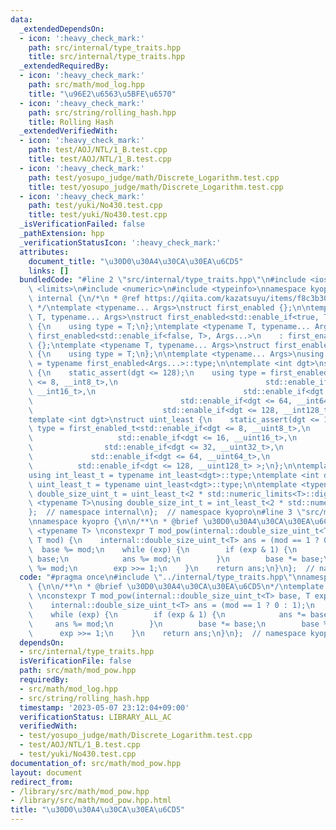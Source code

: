 ```yaml
---
data:
  _extendedDependsOn:
  - icon: ':heavy_check_mark:'
    path: src/internal/type_traits.hpp
    title: src/internal/type_traits.hpp
  _extendedRequiredBy:
  - icon: ':heavy_check_mark:'
    path: src/math/mod_log.hpp
    title: "\u96E2\u6563\u5BFE\u6570"
  - icon: ':heavy_check_mark:'
    path: src/string/rolling_hash.hpp
    title: Rolling Hash
  _extendedVerifiedWith:
  - icon: ':heavy_check_mark:'
    path: test/AOJ/NTL/1_B.test.cpp
    title: test/AOJ/NTL/1_B.test.cpp
  - icon: ':heavy_check_mark:'
    path: test/yosupo_judge/math/Discrete_Logarithm.test.cpp
    title: test/yosupo_judge/math/Discrete_Logarithm.test.cpp
  - icon: ':heavy_check_mark:'
    path: test/yuki/No430.test.cpp
    title: test/yuki/No430.test.cpp
  _isVerificationFailed: false
  _pathExtension: hpp
  _verificationStatusIcon: ':heavy_check_mark:'
  attributes:
    document_title: "\u30D0\u30A4\u30CA\u30EA\u6CD5"
    links: []
  bundledCode: "#line 2 \"src/internal/type_traits.hpp\"\n#include <iostream>\n#include\
    \ <limits>\n#include <numeric>\n#include <typeinfo>\nnamespace kyopro {\nnamespace\
    \ internal {\n/*\n * @ref https://qiita.com/kazatsuyu/items/f8c3b304e7f8b35263d8\n\
    \ */\ntemplate <typename... Args>\nstruct first_enabled {};\n\ntemplate <typename\
    \ T, typename... Args>\nstruct first_enabled<std::enable_if<true, T>, Args...>\
    \ {\n    using type = T;\n};\ntemplate <typename T, typename... Args>\nstruct\
    \ first_enabled<std::enable_if<false, T>, Args...>\n    : first_enabled<Args...>\
    \ {};\ntemplate <typename T, typename... Args>\nstruct first_enabled<T, Args...>\
    \ {\n    using type = T;\n};\n\ntemplate <typename... Args>\nusing first_enabled_t\
    \ = typename first_enabled<Args...>::type;\n\ntemplate <int dgt>\nstruct int_least\
    \ {\n    static_assert(dgt <= 128);\n    using type = first_enabled_t<std::enable_if<dgt\
    \ <= 8, __int8_t>,\n                                 std::enable_if<dgt <= 16,\
    \ __int16_t>,\n                                 std::enable_if<dgt <= 32, __int32_t>,\n\
    \                                 std::enable_if<dgt <= 64, __int64_t>,\n    \
    \                             std::enable_if<dgt <= 128, __int128_t> >;\n};\n\
    template <int dgt>\nstruct uint_least {\n    static_assert(dgt <= 128);\n    using\
    \ type = first_enabled_t<std::enable_if<dgt <= 8, __uint8_t>,\n              \
    \                   std::enable_if<dgt <= 16, __uint16_t>,\n                 \
    \                std::enable_if<dgt <= 32, __uint32_t>,\n                    \
    \             std::enable_if<dgt <= 64, __uint64_t>,\n                       \
    \          std::enable_if<dgt <= 128, __uint128_t> >;\n};\n\ntemplate <int dgt>\n\
    using int_least_t = typename int_least<dgt>::type;\ntemplate <int dgt>\nusing\
    \ uint_least_t = typename uint_least<dgt>::type;\n\ntemplate <typename T>\nusing\
    \ double_size_uint_t = uint_least_t<2 * std::numeric_limits<T>::digits>;\n\ntemplate\
    \ <typename T>\nusing double_size_int_t = int_least_t<2 * std::numeric_limits<T>::digits>;\n\
    };  // namespace internal\n};  // namespace kyopro\n#line 3 \"src/math/mod_pow.hpp\"\
    \nnamespace kyopro {\n\n/**\n * @brief \u30D0\u30A4\u30CA\u30EA\u6CD5\n*/\ntemplate\
    \ <typename T> \nconstexpr T mod_pow(internal::double_size_uint_t<T> base, T exp,\
    \ T mod) {\n    internal::double_size_uint_t<T> ans = (mod == 1 ? 0 : 1);\n  \
    \  base %= mod;\n    while (exp) {\n        if (exp & 1) {\n            ans *=\
    \ base;\n            ans %= mod;\n        }\n        base *= base;\n        base\
    \ %= mod;\n        exp >>= 1;\n    }\n    return ans;\n}\n};  // namespace kyopro\n"
  code: "#pragma once\n#include \"../internal/type_traits.hpp\"\nnamespace kyopro\
    \ {\n\n/**\n * @brief \u30D0\u30A4\u30CA\u30EA\u6CD5\n*/\ntemplate <typename T>\
    \ \nconstexpr T mod_pow(internal::double_size_uint_t<T> base, T exp, T mod) {\n\
    \    internal::double_size_uint_t<T> ans = (mod == 1 ? 0 : 1);\n    base %= mod;\n\
    \    while (exp) {\n        if (exp & 1) {\n            ans *= base;\n       \
    \     ans %= mod;\n        }\n        base *= base;\n        base %= mod;\n  \
    \      exp >>= 1;\n    }\n    return ans;\n}\n};  // namespace kyopro"
  dependsOn:
  - src/internal/type_traits.hpp
  isVerificationFile: false
  path: src/math/mod_pow.hpp
  requiredBy:
  - src/math/mod_log.hpp
  - src/string/rolling_hash.hpp
  timestamp: '2023-05-07 23:12:04+09:00'
  verificationStatus: LIBRARY_ALL_AC
  verifiedWith:
  - test/yosupo_judge/math/Discrete_Logarithm.test.cpp
  - test/AOJ/NTL/1_B.test.cpp
  - test/yuki/No430.test.cpp
documentation_of: src/math/mod_pow.hpp
layout: document
redirect_from:
- /library/src/math/mod_pow.hpp
- /library/src/math/mod_pow.hpp.html
title: "\u30D0\u30A4\u30CA\u30EA\u6CD5"
---
```

